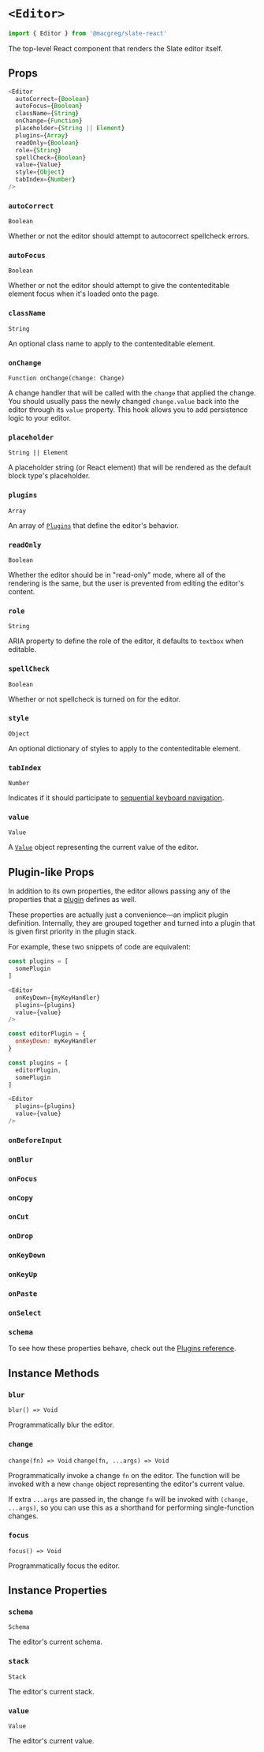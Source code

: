 # `<Editor>`

```js
import { Editor } from '@macgreg/slate-react'
```

The top-level React component that renders the Slate editor itself.

## Props

```js
<Editor
  autoCorrect={Boolean}
  autoFocus={Boolean}
  className={String}
  onChange={Function}
  placeholder={String || Element}
  plugins={Array}
  readOnly={Boolean}
  role={String}
  spellCheck={Boolean}
  value={Value}
  style={Object}
  tabIndex={Number}
/>
```

### `autoCorrect`

`Boolean`

Whether or not the editor should attempt to autocorrect spellcheck errors.

### `autoFocus`

`Boolean`

Whether or not the editor should attempt to give the contenteditable element focus when it's loaded onto the page.

### `className`

`String`

An optional class name to apply to the contenteditable element.

### `onChange`

`Function onChange(change: Change)`

A change handler that will be called with the `change` that applied the change. You should usually pass the newly changed `change.value` back into the editor through its `value` property. This hook allows you to add persistence logic to your editor.

### `placeholder`

`String || Element`

A placeholder string (or React element) that will be rendered as the default block type's placeholder.

### `plugins`

`Array`

An array of [`Plugins`](./plugins.md) that define the editor's behavior.

### `readOnly`

`Boolean`

Whether the editor should be in "read-only" mode, where all of the rendering is the same, but the user is prevented from editing the editor's content.

### `role`

`String`

ARIA property to define the role of the editor, it defaults to `textbox` when editable.

### `spellCheck`

`Boolean`

Whether or not spellcheck is turned on for the editor.

### `style`

`Object`

An optional dictionary of styles to apply to the contenteditable element.

### `tabIndex`

`Number`

Indicates if it should participate to [sequential keyboard navigation](https://developer.mozilla.org/en-US/docs/Web/HTML/Global_attributes/tabindex).

### `value`

`Value`

A [`Value`](../slate/value.md) object representing the current value of the editor.

## Plugin-like Props

In addition to its own properties, the editor allows passing any of the properties that a [plugin](./plugins.md) defines as well.

These properties are actually just a convenience—an implicit plugin definition. Internally, they are grouped together and turned into a plugin that is given first priority in the plugin stack.

For example, these two snippets of code are equivalent:

```js
const plugins = [
  somePlugin
]

<Editor
  onKeyDown={myKeyHandler}
  plugins={plugins}
  value={value}
/>
```

```js
const editorPlugin = {
  onKeyDown: myKeyHandler
}

const plugins = [
  editorPlugin,
  somePlugin
]

<Editor
  plugins={plugins}
  value={value}
/>
```

### `onBeforeInput`

### `onBlur`

### `onFocus`

### `onCopy`

### `onCut`

### `onDrop`

### `onKeyDown`

### `onKeyUp`

### `onPaste`

### `onSelect`

### `schema`

To see how these properties behave, check out the [Plugins reference](./plugins.md).

## Instance Methods

### `blur`

`blur() => Void`

Programmatically blur the editor.

### `change`

`change(fn) => Void`
`change(fn, ...args) => Void`

Programmatically invoke a change `fn` on the editor. The function will be invoked with a new `change` object representing the editor's current value.

If extra `...args` are passed in, the change `fn` will be invoked with `(change, ...args)`, so you can use this as a shorthand for performing single-function changes.

### `focus`

`focus() => Void`

Programmatically focus the editor.

## Instance Properties

### `schema`

`Schema`

The editor's current schema.

### `stack`

`Stack`

The editor's current stack.

### `value`

`Value`

The editor's current value.
